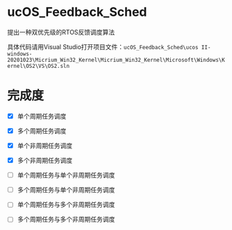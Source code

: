 # ucOS_Feedback_Sched

提出一种双优先级的RTOS反馈调度算法



具体代码请用Visual Studio打开项目文件：`ucOS_Feedback_Sched\ucos II-windows-20201023\Micrium_Win32_Kernel\Micrium_Win32_Kernel\Microsoft\Windows\Kernel\OS2\VS\OS2.sln`



# 完成度

- [X] 单个周期任务调度

- [X] 多个周期任务调度

- [X] 单个非周期任务调度

- [x] 多个非周期任务调度

- [ ] 单个周期任务与单个非周期任务调度

- [ ] 多个周期任务与单个非周期任务调度

- [ ] 单个周期任务与多个非周期任务调度

- [ ] 多个周期任务与多个非周期任务调度